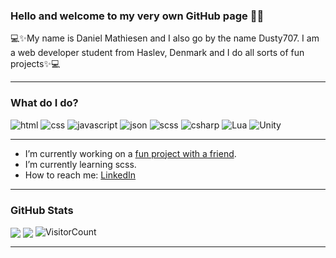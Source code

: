 
### Hello and welcome to my very own GitHub page 👋😄

💻✨My name is Daniel Mathiesen and I also go by the name Dusty707. I am a web developer student from Haslev, Denmark and I do all sorts of fun projects✨💻

---

### What do I do?

<p>
<img alt="html" src="https://img.shields.io/badge/-HTML-orange?logo=html5&logoColor=white&style=for-the-badge"/>
<img alt="css" src="https://img.shields.io/badge/-Css-blue?logo=html5&logoColor=white&style=for-the-badge"/>
<img alt="javascript" src="https://img.shields.io/badge/-JavaScript-yellow?logo=JavaScript&logoColor=white&style=for-the-badge"/>
<img alt="json" src="https://img.shields.io/badge/-JSON-yellowgreen?logo=JSON&logoColor=white&style=for-the-badge"/>
 <img alt="scss" src="https://img.shields.io/badge/-scss-red?logo=SASS&logoColor=white&style=for-the-badge"/>
<img alt="csharp" src="https://img.shields.io/badge/-CSharp-purple?logo=cSharp&logoColor=white&style=for-the-badge"/>
<img alt="Lua" src="https://img.shields.io/badge/-Lua-darkblue?logo=lua&logoColor=white&style=for-the-badge"/>
<img alt="Unity" src="https://img.shields.io/badge/-Unity-grey?logo=unity&logoColor=white&style=for-the-badge"/>
</p>
 
---

- I’m currently working on a <a href="https://aldi-clicker.netlify.app/"/>fun project with a friend</a>.
- I’m currently learning scss.
- How to reach me: <a href="https://www.linkedin.com/in/daniel-mathiesen-aab9711b6/"/>LinkedIn</a>

---

### GitHub Stats

<img align="center" src="https://github-readme-stats.vercel.app/api?username=Daniel-Mathiesen&count_private=true&show_icons=true&theme=tokyonight&include_all_commits&custom_title=Dusty707's+GitHub+Stats"/>

<img align="center" src="https://github-readme-stats.vercel.app/api/top-langs/?username=Daniel-Mathiesen&count_private&langs_count=8&theme=tokyonight&layout=compact"/>

<img alt="VisitorCount" src="https://shields-io-visitor-counter.herokuapp.com/badge?page=https://github.com/Daniel-Mathiesen&style=for-the-badge&theme=tokyonight"/>

---


<!--
**Daniel-Mathiesen/Daniel-Mathiesen** is a ✨ _special_ ✨ repository because its `README.md` (this file) appears on your GitHub profile.

Here are some ideas to get you started:

- 🔭 I’m currently working on ...
- 🌱 I’m currently learning ...
- 👯 I’m looking to collaborate on ...
- 🤔 I’m looking for help with ...
- 💬 Ask me about ...
- 📫 How to reach me: ...
- 😄 Pronouns: ...
- ⚡ Fun fact: ...
-->
